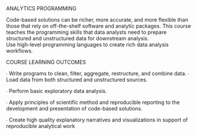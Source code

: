 ANALYTICS PROGRAMMING 

Code-based solutions can be richer, more accurate, and more flexible than those that rely on  off-the-shelf software and analytic packages. 
This course teaches the programming skills that  data analysts need to prepare structured and unstructured data for downstream analysis.  
Use high-level programming languages to create rich data analysis  workflows. 

COURSE LEARNING OUTCOMES 

∙ Write programs to clean, filter, aggregate, restructure, and combine data. ∙ Load data from both structured and unstructured sources. 

∙ Perform basic exploratory data analysis. 

∙ Apply principles of scientific method and reproducible reporting to the development  and presentation of code-based solutions. 

∙ Create high quality explanatory narratives and visualizations in support of reproducible  analytical work 
